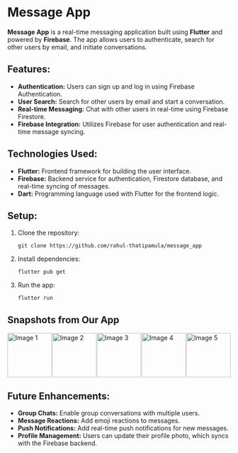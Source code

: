<h1>Message App</h1>

<p><strong>Message App</strong> is a real-time messaging application built using <strong>Flutter</strong> and powered by <strong>Firebase</strong>. The app allows users to authenticate, search for other users by email, and initiate conversations.</p>

<h2>Features:</h2>
<ul>
  <li><strong>Authentication:</strong> Users can sign up and log in using Firebase Authentication.</li>
  <li><strong>User Search:</strong> Search for other users by email and start a conversation.</li>
  <li><strong>Real-time Messaging:</strong> Chat with other users in real-time using Firebase Firestore.</li>
  <li><strong>Firebase Integration:</strong> Utilizes Firebase for user authentication and real-time message syncing.</li>
</ul>

<h2>Technologies Used:</h2>
<ul>
  <li><strong>Flutter:</strong> Frontend framework for building the user interface.</li>
  <li><strong>Firebase:</strong> Backend service for authentication, Firestore database, and real-time syncing of messages.</li>
  <li><strong>Dart:</strong> Programming language used with Flutter for the frontend logic.</li>
</ul>

<h2>Setup:</h2>
<ol>
  <li>Clone the repository:
    <pre><code>git clone https://github.com/rahul-thatipamula/message_app</code></pre>
  </li>
  <li>Install dependencies:
    <pre><code>flutter pub get</code></pre>
  </li>
  <li>Run the app:
    <pre><code>flutter run</code></pre>
  </li>
</ol>



<h2>Snapshots from Our App</h2>
<div style="display: flex; justify-content: space-between;">
  <img src="https://github.com/user-attachments/assets/23cd770c-a672-4a0b-a2ed-fd8199d85cd3" alt="Image 1" style="width: 100px; height: auto;">
  <img src="https://github.com/user-attachments/assets/617562ef-1240-4b5b-94ad-e6e59768ebe7" alt="Image 2" style="width: 100px; height: auto;">
  <img src="https://github.com/user-attachments/assets/c920228c-44dc-49f5-9051-32f709af58ca" alt="Image 3" style="width: 100px; height: auto;">
  <img src="https://github.com/user-attachments/assets/fba37e9a-d78d-46f2-9f8d-fec5b3a178c5" alt="Image 4" style="width: 100px; height: auto;">
  <img src="https://github.com/user-attachments/assets/1136a046-12b2-417e-b310-f1c30a0a9d1b" alt="Image 5" style="width: 100px; height: auto;">
</div>


<h2>Future Enhancements:</h2>
<ul>
  <li><strong>Group Chats:</strong> Enable group conversations with multiple users.</li>
  <li><strong>Message Reactions:</strong> Add emoji reactions to messages.</li>
  <li><strong>Push Notifications:</strong> Add real-time push notifications for new messages.</li>
    <li><strong>Profile Management:</strong> Users can update their profile photo, which syncs with the Firebase backend.</li>

</ul>
